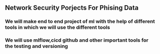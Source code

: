 ## Network Security Porjects For Phising Data
### We will make end to end project of ml with the help of different tools in which we will use the different tools
### We will use mlflow,cicd github and other important tools for the testing and versioning 
